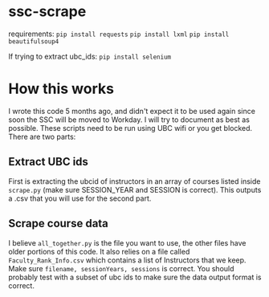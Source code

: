 # ssc-scrape
requirements:
```pip install requests```
```pip install lxml```
```pip install beautifulsoup4```

If trying to extract ubc_ids:
```pip install selenium```

# How this works
I wrote this code 5 months ago, and didn't expect it to be used again since soon the SSC will be moved to Workday. I will try to document as best as possible. These scripts need to be run using UBC wifi or you get blocked.
There are two parts: 

## Extract UBC ids
First is extracting the ubcid of instructors in an array of courses listed inside `scrape.py` (make sure SESSION_YEAR and SESSION is correct). This outputs a .csv that you will use for the second part.

## Scrape course data
I believe `all_together.py` is the file you want to use, the other files have older portions of this code. It also relies on a file called `Faculty_Rank_Info.csv` which contains a list of Instructors that we keep.
Make sure `filename, sessionYears, sessions` is correct. You should probably test with a subset of ubc ids to make sure the data output format is correct.
